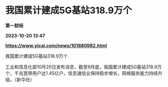 # 我国累计建成5G基站318.9万个
**第一财经**

**2023-10-20 13:47**

**https://www.yicai.com/news/101880982.html**

我国累计建成5G基站318.9万个

工业和信息化部10月20日发布消息，截至9月底，我国累计建成5G基站318.9万个，千兆宽带用户达1.45亿户，信息通信业保持稳步增长，网络服务能力持续升级。（新华社）